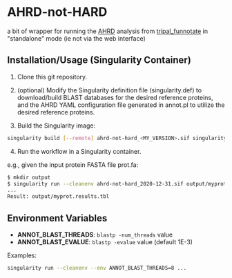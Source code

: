 # AHRD-not-HARD
a bit of wrapper for running the [AHRD](https://github.com/groupschoof/AHRD) analysis from [tripal_funnotate](https://github.com/legumeinfo/tripal_funnotate) in "standalone" mode (ie not via the web interface)


## Installation/Usage (Singularity Container)

1. Clone this git repository.

2. (optional) Modify the Singularity definition file (singularity.def) to download/build BLAST databases for the desired reference proteins, and the AHRD YAML configuration file generated in annot.pl to utilize the desired reference proteins.

3. Build the Singularity image:

```sh
singularity build [--remote] ahrd-not-hard_<MY_VERSION>.sif singularity.def
```

4. Run the workflow in a Singularity container.

e.g., given the input protein FASTA file prot.fa:

```sh
$ mkdir output
$ singularity run --cleanenv ahrd-not-hard_2020-12-31.sif output/myprot prot.fa
...
Result: output/myprot.results.tbl
```

## Environment Variables

* **ANNOT_BLAST_THREADS**: `blastp -num_threads` value
* **ANNOT_BLAST_EVALUE**: `blastp -evalue` value (default 1E-3)

Examples:

```sh
singularity run --cleanenv --env ANNOT_BLAST_THREADS=8 ...
```
